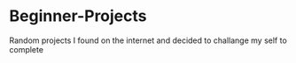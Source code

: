 # Beginner-Projects
Random projects I found on the internet and decided to challange my self to complete
